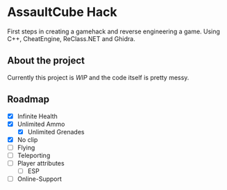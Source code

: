 # AssaultCube Hack

First steps in creating a gamehack and reverse engineering a game. Using C++, CheatEngine, ReClass.NET and Ghidra.

## About the project

Currently this project is _WIP_ and the code itself is pretty messy.

## Roadmap

* [x] Infinite Health
* [x] Unlimited Ammo
  * [x] Unlimited Grenades
* [x] No clip
* [ ] Flying
* [ ] Teleporting
* [ ] Player attributes
  * [ ] ESP
* [ ] Online-Support
